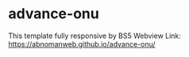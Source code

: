 # advance-onu
This template fully responsive by BS5
Webview Link: https://abnomanweb.github.io/advance-onu/
